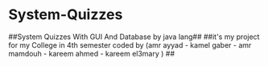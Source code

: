 # System-Quizzes
##System Quizzes With GUI And Database by java lang##
##it's my project for my College in 4th semester coded by (amr ayyad - kamel gaber - amr mamdouh - kareem ahmed - kareem el3mary ) ##

